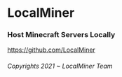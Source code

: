 # LocalMiner
### Host Minecraft Servers Locally
https://github.com/LocalMiner

###### Copyrights 2021 ~ LocalMiner Team 